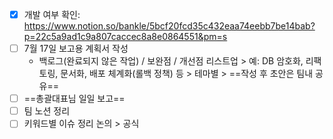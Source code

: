 - [x] 개발 여부 확인: https://www.notion.so/bankle/5bcf20fcd35c432eaa74eebb7be14bab?p=22c5a9ad1c9a807caccec8a8e0864551&pm=s
- [ ] 7월 17일 보고용 계획서 작성
	- 백로그(완료되지 않은 작업) / 보완점 / 개선점 리스트업 > 예: DB 암호화, 리팩토링, 문서화, 배포 체계화(롤백 정책) 등 > 테마별 > ==작성 후 초안은 팀내 공유==
- [ ] ==총괄대표님 일일 보고==
- [ ] 팀 노션 정리
- [ ] 키워드별 이슈 정리 논의 > 공식